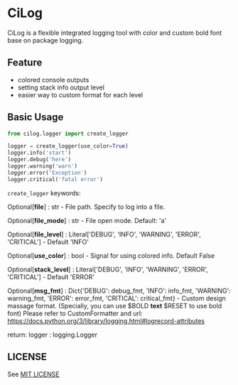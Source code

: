 # CiLog

CiLog is a flexible integrated logging tool with color and custom bold font base on package logging.

## Feature

* colored console outputs
* setting stack info output level
* easier way to custom format for each level

## Basic Usage

```python
from cilog.logger import create_logger

logger = create_logger(use_color=True)
logger.info('start')
logger.debug('here')
logger.warning('warn')
logger.error('Exception')
logger.critical('fatal error')
```

`create_logger` keywords:

Optional[**file**] : str - File path. Specify to log into a file.

Optional[**file_mode**] : str - File open mode. Default: 'a'

Optional[**file_level**] : Literal['DEBUG', 'INFO', 'WARNING', 'ERROR', 'CRITICAL'] - Default 'INFO'

Optional[**use_color**] : bool - Signal for using colored info. Default False

Optional[**stack_level**] : Literal['DEBUG', 'INFO', 'WARNING', 'ERROR', 'CRITICAL'] - Default 'ERROR'

Optional[**msg_fmt**] : Dict{'DEBUG': debug_fmt, 'INFO': info_fmt, 'WARNING': warning_fmt,
'ERROR': error_fmt, 'CRITICAL': critical_fmt} - Custom design massage format. 
(Specially, you can use $BOLD **text** $RESET to use bold font)
Please refer to CustomFormatter and url: https://docs.python.org/3/library/logging.html#logrecord-attributes

return: logger : logging.Logger

## LICENSE

See [MIT LICENSE](https://github.com/CM-BF/CiLog/blob/master/LICENSE)
